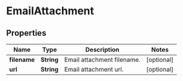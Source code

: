 # EmailAttachment

## Properties

Name | Type | Description | Notes
------------ | ------------- | ------------- | -------------
**filename** | **String** | Email attachment filename. | [optional] 
**url** | **String** | Email attachment url. | [optional] 


